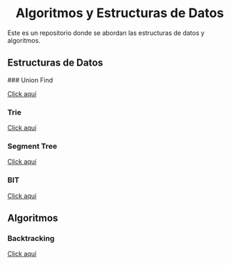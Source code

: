 <h1 align="center"> Algoritmos y Estructuras de Datos </h1>

Este es un repositorio donde se abordan las estructuras de datos y algoritmos.

<h2> Estructuras de Datos </h2>
### Union Find
 
[Click aquí](https://github.com/)

### Trie
 
[Click aquí](https://github.com/)
 
### Segment Tree
 
[Click aquí](https://github.com/)
 
### BIT
 
[Click aquí](https://github.com/)

<h2> Algoritmos </h2>

### Backtracking
 
[Click aquí](https://github.com/)
 
